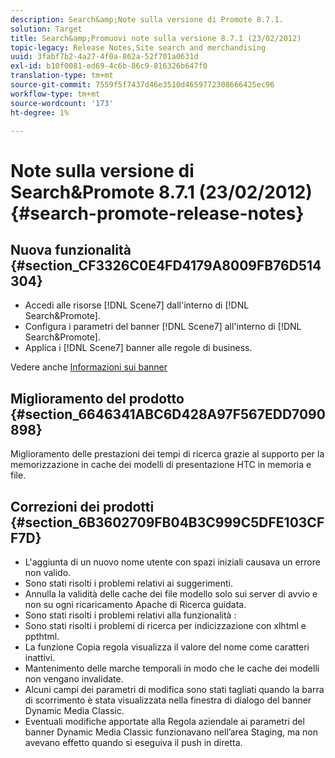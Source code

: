```yaml
---
description: Search&amp;Note sulla versione di Promote 8.7.1.
solution: Target
title: Search&amp;Promuovi note sulla versione 8.7.1 (23/02/2012)
topic-legacy: Release Notes,Site search and merchandising
uuid: 3fabf7b2-4a27-4f0a-862a-52f701a0631d
exl-id: b10f0081-ed69-4c6b-86c9-816326b647f0
translation-type: tm+mt
source-git-commit: 7559f5f7437d46e3510d4659772308666425ec96
workflow-type: tm+mt
source-wordcount: '173'
ht-degree: 1%

---
```


# Note sulla versione di Search&amp;Promote 8.7.1 (23/02/2012){#search-promote-release-notes}

## Nuova funzionalità {#section_CF3326C0E4FD4179A8009FB76D514304}

* Accedi alle risorse [!DNL Scene7] dall&#39;interno di [!DNL Search&Promote].
* Configura i parametri del banner [!DNL Scene7] all&#39;interno di [!DNL Search&Promote].
* Applica i [!DNL Scene7] banner alle regole di business.

Vedere anche [Informazioni sui banner](../c-about-design-menu/c-about-banners.md#concept_5BBE01FEC6134393B43CC917C8CC64DA)

## Miglioramento del prodotto {#section_6646341ABC6D428A97F567EDD7090898}

Miglioramento delle prestazioni dei tempi di ricerca grazie al supporto per la memorizzazione in cache dei modelli di presentazione HTC in memoria e file.

## Correzioni dei prodotti {#section_6B3602709FB04B3C999C5DFE103CFF7D}

* L&#39;aggiunta di un nuovo nome utente con spazi iniziali causava un errore non valido.
* Sono stati risolti i problemi relativi ai suggerimenti.
* Annulla la validità delle cache dei file modello solo sui server di avvio e non su ogni ricaricamento Apache di Ricerca guidata.
* Sono stati risolti i problemi relativi alla funzionalità :
* Sono stati risolti i problemi di ricerca per indicizzazione con xlhtml e ppthtml.
* La funzione Copia regola visualizza il valore del nome come caratteri inattivi.
* Mantenimento delle marche temporali in modo che le cache dei modelli non vengano invalidate.
* Alcuni campi dei parametri di modifica sono stati tagliati quando la barra di scorrimento è stata visualizzata nella finestra di dialogo del banner Dynamic Media Classic.
* Eventuali modifiche apportate alla Regola aziendale ai parametri del banner Dynamic Media Classic funzionavano nell’area Staging, ma non avevano effetto quando si eseguiva il push in diretta.
